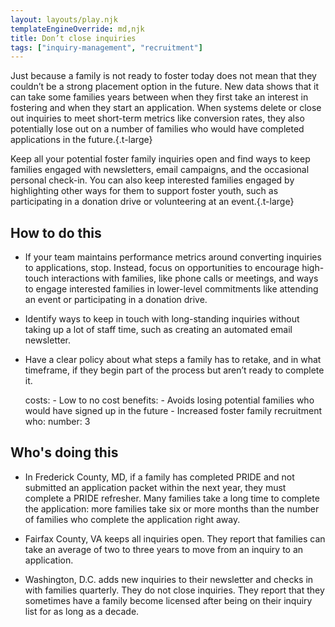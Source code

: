 ```yaml
---
layout: layouts/play.njk
templateEngineOverride: md,njk
title: Don’t close inquiries
tags: ["inquiry-management", "recruitment"]
---
```


Just because a family is not ready to foster today does not mean that they couldn’t be a strong placement option in the future. New data shows that it can take some families years between when they first take an interest in fostering and when they start an application. When systems delete or close out inquiries to meet short-term metrics like conversion rates, they also potentially lose out on a number of families who would have completed applications in the future.{.t-large}

Keep all your potential foster family inquiries open and find ways to keep families engaged with newsletters, email campaigns, and the occasional personal check-in. You can also keep interested families engaged by highlighting other ways for them to support foster youth, such as participating in a donation drive or volunteering at an event.{.t-large}

## How to do this

* If your team maintains performance metrics around converting inquiries to applications, stop. Instead, focus on opportunities to encourage high-touch interactions with families, like phone calls or meetings, and ways to engage interested families in lower-level commitments like attending an event or participating in a donation drive.

* Identify ways to keep in touch with long-standing inquiries without taking up a lot of staff time, such as creating an automated email newsletter.

* Have a clear policy about what steps a family has to retake, and in what timeframe, if they begin part of the process but aren’t ready to complete it.

    costs:
      - Low to no cost
    benefits:
      - Avoids losing potential families who would have signed up in the future
      - Increased foster family recruitment
    who:
      number: 3

## Who's doing this

* In Frederick County, MD, if a family has completed PRIDE and not submitted an application packet within the next year, they must complete a PRIDE refresher. Many families take a long time to complete the application: more families take six or more months than the number of families who complete the application right away.

* Fairfax County, VA keeps all inquiries open. They report that families can take an average of two to three years to move from an inquiry to an application.

* Washington, D.C. adds new inquiries to their newsletter and checks in with families quarterly. They do not close inquiries. They report that they sometimes have a family become licensed after being on their inquiry list for as long as a decade.